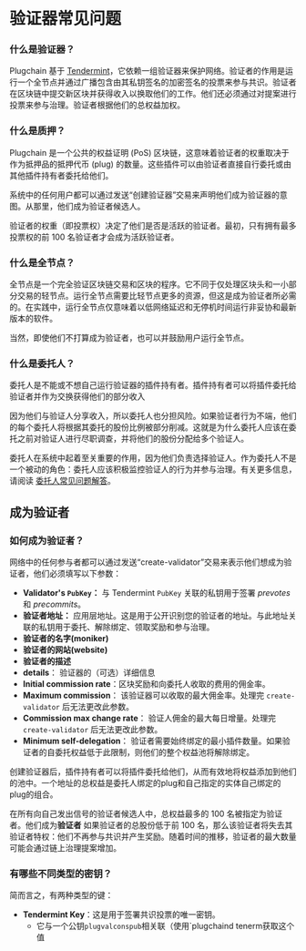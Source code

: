 <!--
title:验证者
-->

# 验证器常见问题

### 什么是验证器？

Plugchain 基于 [Tendermint](https://tendermint.com/docs/introduction/what-is-tendermint.html)，它依赖一组验证器来保护网络。验证者的作用是运行一个全节点并通过广播包含由其私钥签名的加密签名的投票来参与共识。验证者在区块链中提交新区块并获得收入以换取他们的工作。他们还必须通过对提案进行投票来参与治理。验证者根据他们的总权益加权。

### 什么是质押？

Plugchain 是一个公共的权益证明 (PoS) 区块链，这意味着验证者的权重取决于作为抵押品的抵押代币 (plug) 的数量。这些插件可以由验证者直接自行委托或由其他插件持有者委托给他们。

系统中的任何用户都可以通过发送“创建验证器”交易来声明他们成为验证器的意图。从那里，他们成为验证者候选人。

验证者的权重（即投票权）决定了他们是否是活跃的验证者。最初，只有拥有最多投票权的前 100 名验证者才会成为活跃验证者。

### 什么是全节点？

全节点是一个完全验证区块链交易和区块的程序。它不同于仅处理区块头和一小部分交易的轻节点。运行全节点需要比轻节点更多的资源，但这是成为验证者所必需的。在实践中，运行全节点仅意味着以低网络延迟和无停机时间运行非妥协和最新版本的软件。

当然，即使他们不打算成为验证者，也可以并鼓励用户运行全节点。

### 什么是委托人？

委托人是不能或不想自己运行验证器的插件持有者。插件持有者可以将插件委托给验证者并作为交换获得他们的部分收入

因为他们与验证人分享收入，所以委托人也分担风险。如果验证者行为不端，他们的每个委托人将根据其委托的股份比例被部分削减。这就是为什么委托人应该在委托之前对验证人进行尽职调查，并将他们的股份分配给多个验证人。

委托人在系统中起着至关重要的作用，因为他们负责选择验证人。作为委托人不是一个被动的角色：委托人应该积极监控验证人的行为并参与治理。有关更多信息，请阅读 [委托人常见问题解答](../delegators/delegator-faq.md)。

## 成为验证者

### 如何成为验证者？

网络中的任何参与者都可以通过发送“create-validator”交易来表示他们想成为验证者，他们必须填写以下参数：

- **Validator's `PubKey`：** 与 Tendermint `PubKey` 关联的私钥用于签署 _prevotes_ 和 _precommits_。
- **验证者地址：** 应用层地址。这是用于公开识别您的验证者的地址。与此地址关联的私钥用于委托、解除绑定、领取奖励和参与治理。
- **验证者的名字(moniker)**
- **验证者的网站(website)**
- **验证者的描述**
- **details**：    验证器的（可选）详细信息                  
- **Initial commission rate**：区块奖励和向委托人收取的费用的佣金率。
- **Maximum commission**： 该验证器可以收取的最大佣金率。处理完 `create-validator` 后无法更改此参数。
- **Commission max change rate**： 验证人佣金的最大每日增量。处理完 `create-validator` 后无法更改此参数。
- **Minimum self-delegation**： 验证者需要始终绑定的最小插件数量。如果验证者的自委托权益低于此限制，则他们的整个权益池将解除绑定。

创建验证器后，插件持有者可以将插件委托给他们，从而有效地将权益添加到他们的池中。一个地址的总权益是委托人绑定的plug和自己指定的实体自己绑定的plug的组合。

在所有向自己发出信号的验证者候选人中，总权益最多的 100 名被指定为验证者。他们成为**验证者** 如果验证者的总股份低于前 100 名，那么该验证者将失去其验证者特权：他们不再参与共识并产生奖励。随着时间的推移，验证者的最大数量可能会通过链上治理提案增加。


### 有哪些不同类型的密钥？

简而言之，有两种类型的键：

- **Tendermint Key**：这是用于签署共识投票的唯一密钥。
  - 它与一个公钥`plugvalconspub`相关联（使用`plugchaind tenerm获取这个值